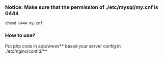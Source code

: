 ### Notice: Make sure that the permission of ./etc/mysql/my.cnf is 0444
`chmod 0444 my.cnf`

### How to use?  
Put php code in app/www/** based your server config in ./etc/nginx/conf.d/**    
